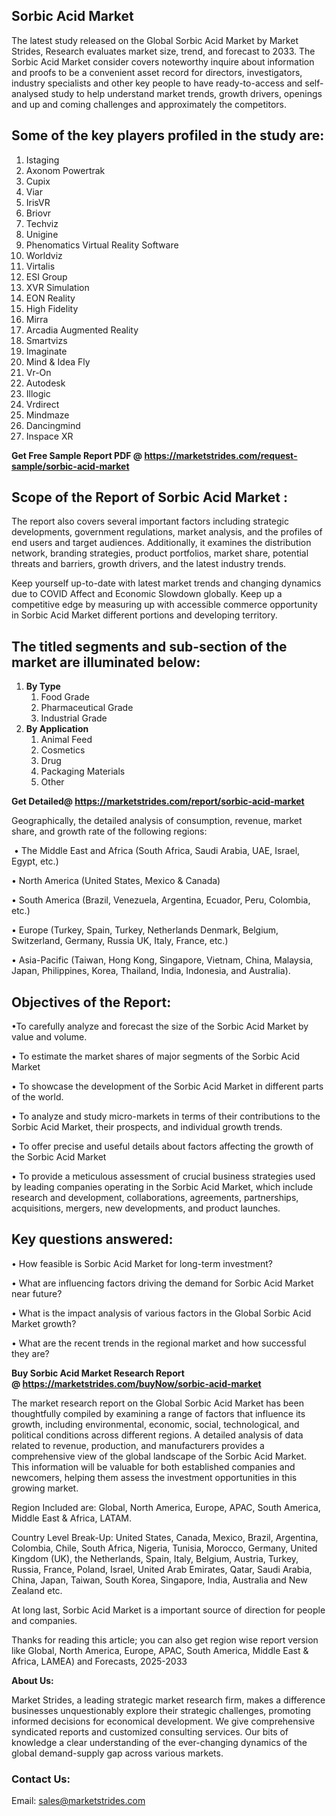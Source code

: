 <h2>Sorbic Acid Market</h2>
<p>The latest study released on the Global Sorbic Acid Market by Market Strides, Research evaluates market size, trend, and forecast to 2033. The Sorbic Acid Market consider covers noteworthy inquire about information and proofs to be a convenient asset record for directors, investigators, industry specialists and other key people to have ready-to-access and self-analysed study to help understand market trends, growth drivers, openings and up and coming challenges and approximately the competitors.</p>
<h2>Some of the key players profiled in the study are:</h2>
<ol>
<li>Istaging</li>
<li>Axonom Powertrak</li>
<li>Cupix</li>
<li>Viar</li>
<li>IrisVR</li>
<li>Briovr</li>
<li>Techviz</li>
<li>Unigine</li>
<li>Phenomatics Virtual Reality Software</li>
<li>Worldviz</li>
<li>Virtalis</li>
<li>ESI Group</li>
<li>XVR Simulation</li>
<li>EON Reality</li>
<li>High Fidelity</li>
<li>Mirra</li>
<li>Arcadia Augmented Reality</li>
<li>Smartvizs</li>
<li>Imaginate</li>
<li>Mind &amp; Idea Fly</li>
<li>Vr-On</li>
<li>Autodesk</li>
<li>Illogic</li>
<li>Vrdirect</li>
<li>Mindmaze</li>
<li>Dancingmind</li>
<li>Inspace XR</li>
</ol>
<p><strong>Get Free Sample Report PDF @ <a href="https://marketstrides.com/request-sample/sorbic-acid-market">https://marketstrides.com/request-sample/sorbic-acid-market</a></strong></p>
<h2>Scope of the Report of Sorbic Acid Market :</h2>
<p>The report also covers several important factors including strategic developments, government regulations, market analysis, and the profiles of end users and target audiences. Additionally, it examines the distribution network, branding strategies, product portfolios, market share, potential threats and barriers, growth drivers, and the latest industry trends.</p>
<p>Keep yourself up-to-date with latest market trends and changing dynamics due to COVID Affect and Economic Slowdown globally. Keep up a competitive edge by measuring up with accessible commerce opportunity in Sorbic Acid Market different portions and developing territory.</p>
<h2>The titled segments and sub-section of the market are illuminated below<strong>: </strong></h2>
<ol>
<li><strong>By Type</strong>
<ol>
<li>Food Grade</li>
<li>Pharmaceutical Grade</li>
<li>Industrial Grade</li>
</ol>
</li>
<li><strong>By Application</strong>
<ol>
<li>Animal Feed</li>
<li>Cosmetics</li>
<li>Drug</li>
<li>Packaging Materials</li>
<li>Other</li>
</ol>
</li>
</ol>
<p><strong>Get Detailed@ <a href="https://marketstrides.com/report/sorbic-acid-market">https://marketstrides.com/report/sorbic-acid-market</a></strong></p>
<p>Geographically, the detailed analysis of consumption, revenue, market share, and growth rate of the following regions:</p>
<p>&nbsp;&bull; The Middle East and Africa (South Africa, Saudi Arabia, UAE, Israel, Egypt, etc.)</p>
<p>&bull; North America (United States, Mexico &amp; Canada)</p>
<p>&bull; South America (Brazil, Venezuela, Argentina, Ecuador, Peru, Colombia, etc.)</p>
<p>&bull; Europe (Turkey, Spain, Turkey, Netherlands Denmark, Belgium, Switzerland, Germany, Russia UK, Italy, France, etc.)</p>
<p>&bull; Asia-Pacific (Taiwan, Hong Kong, Singapore, Vietnam, China, Malaysia, Japan, Philippines, Korea, Thailand, India, Indonesia, and Australia).</p>
<h2>Objectives of the Report:</h2>
<p>&bull;To carefully analyze and forecast the size of the Sorbic Acid Market by value and volume.</p>
<p>&bull; To estimate the market shares of major segments of the Sorbic Acid Market</p>
<p>&bull; To showcase the development of the Sorbic Acid Market in different parts of the world.</p>
<p>&bull; To analyze and study micro-markets in terms of their contributions to the Sorbic Acid Market, their prospects, and individual growth trends.</p>
<p>&bull; To offer precise and useful details about factors affecting the growth of the Sorbic Acid Market</p>
<p>&bull; To provide a meticulous assessment of crucial business strategies used by leading companies operating in the Sorbic Acid Market, which include research and development, collaborations, agreements, partnerships, acquisitions, mergers, new developments, and product launches.</p>
<h2>Key questions answered:</h2>
<p>&bull; How feasible is Sorbic Acid Market for long-term investment?</p>
<p>&bull; What are influencing factors driving the demand for Sorbic Acid Market near future?</p>
<p>&bull; What is the impact analysis of various factors in the Global Sorbic Acid Market growth?</p>
<p>&bull; What are the recent trends in the regional market and how successful they are?</p>
<p><strong>Buy Sorbic Acid Market Research Report @&nbsp;<a href="https://marketstrides.com/buyNow/sorbic-acid-market">https://marketstrides.com/buyNow/sorbic-acid-market</a></strong></p>
<p>The market research report on the Global Sorbic Acid Market has been thoughtfully compiled by examining a range of factors that influence its growth, including environmental, economic, social, technological, and political conditions across different regions. A detailed analysis of data related to revenue, production, and manufacturers provides a comprehensive view of the global landscape of the Sorbic Acid Market. This information will be valuable for both established companies and newcomers, helping them assess the investment opportunities in this growing market.</p>
<p>Region Included are: Global, North America, Europe, APAC, South America, Middle East &amp; Africa, LATAM.</p>
<p>Country Level Break-Up: United States, Canada, Mexico, Brazil, Argentina, Colombia, Chile, South Africa, Nigeria, Tunisia, Morocco, Germany, United Kingdom (UK), the Netherlands, Spain, Italy, Belgium, Austria, Turkey, Russia, France, Poland, Israel, United Arab Emirates, Qatar, Saudi Arabia, China, Japan, Taiwan, South Korea, Singapore, India, Australia and New Zealand etc.</p>
<p>At long last, Sorbic Acid Market is a important source of direction for people and companies.</p>
<p>Thanks for reading this article; you can also get region wise report version like Global, North America, Europe, APAC, South America, Middle East &amp; Africa, LAMEA) and Forecasts, 2025-2033</p>
<p><strong>About Us: </strong></p>
<p>Market Strides, a leading strategic market research firm, makes a difference businesses unquestionably explore their strategic challenges, promoting informed decisions for economical development. We give comprehensive syndicated reports and customized consulting services. Our bits of knowledge a clear understanding of the ever-changing dynamics of the global demand-supply gap across various markets.</p>
<h3>Contact Us:</h3>
<p>Email: <a href="mailto:sales@marketstrides.com">sales@marketstrides.com</a></p>

